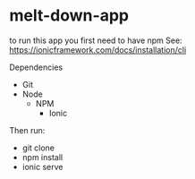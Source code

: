 # melt-down-app

to run this app you first need to have npm
See: https://ionicframework.com/docs/installation/cli

Dependencies
- Git
- Node
  - NPM
    - Ionic

Then run:
- git clone
- npm install
- ionic serve
